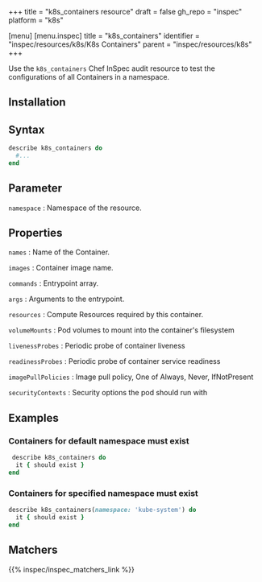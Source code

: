 +++
title = "k8s_containers resource"
draft = false
gh_repo = "inspec"
platform = "k8s"

[menu]
[menu.inspec]
title = "k8s_containers"
identifier = "inspec/resources/k8s/K8s Containers"
parent = "inspec/resources/k8s"
+++

Use the `k8s_containers` Chef InSpec audit resource to test the configurations of all Containers in a namespace.

## Installation

## Syntax

```ruby
describe k8s_containers do
  #...
end
```

## Parameter

`namespace`
: Namespace of the resource.

## Properties

`names`
: Name of the Container.

`images`
: Container image name.

`commands`
: Entrypoint array.

`args`
: Arguments to the entrypoint.

`resources`
: Compute Resources required by this container.

`volumeMounts`
: Pod volumes to mount into the container's filesystem

`livenessProbes`
: Periodic probe of container liveness

`readinessProbes`
: Periodic probe of container service readiness

`imagePullPolicies`
: Image pull policy, One of Always, Never, IfNotPresent

`securityContexts`
: Security options the pod should run with

## Examples

### Containers for default namespace must exist

```ruby
 describe k8s_containers do
  it { should exist }
end
```

### Containers for specified namespace must exist

```ruby
describe k8s_containers(namespace: 'kube-system') do
  it { should exist }
end
```

## Matchers

{{% inspec/inspec_matchers_link %}}
